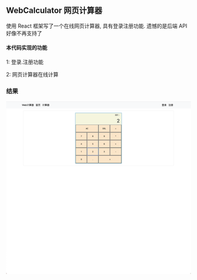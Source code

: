 ## WebCalculator 网页计算器

使用 React 框架写了一个在线网页计算器, 具有登录注册功能. 遗憾的是后端 API 好像不再支持了


#### 本代码实现的功能

1: 登录.注册功能

2: 网页计算器在线计算


### 结果

![结果](./images/计算器.png)